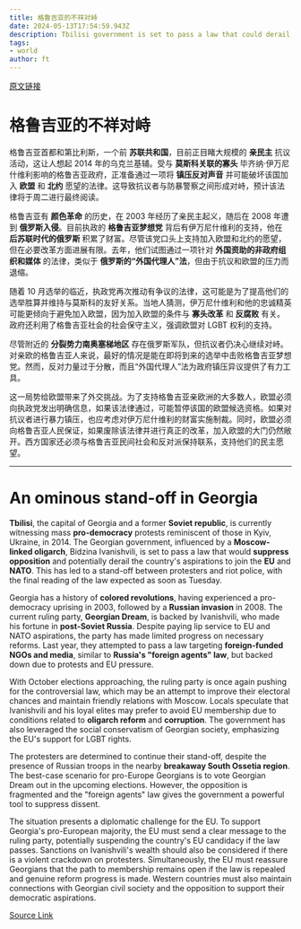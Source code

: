 ```yaml
---
title: 格鲁吉亚的不祥对峙
date: 2024-05-13T17:54:59.943Z
description: Tbilisi government is set to pass a law that could derail the country’s EU hopes
tags: 
- world
author: ft
---
```


[原文链接](https://ft.com/content/37fcdbab-3969-4eba-87e0-a44737a9a3fd)

# 格鲁吉亚的不祥对峙

格鲁吉亚首都和第比利斯，一个前 **苏联共和国**，目前正目睹大规模的 **亲民主** 抗议活动，这让人想起 2014 年的乌克兰基辅。受与 **莫斯科关联的寡头** 毕齐纳·伊万尼什维利影响的格鲁吉亚政府，正准备通过一项将 **镇压反对声音** 并可能破坏该国加入 **欧盟** 和 **北约** 愿望的法律。这导致抗议者与防暴警察之间形成对峙，预计该法律将于周二进行最终阅读。

格鲁吉亚有 **颜色革命** 的历史，在 2003 年经历了亲民主起义，随后在 2008 年遭到 **俄罗斯入侵**。目前执政的 **格鲁吉亚梦想党** 背后有伊万尼什维利的支持，他在 **后苏联时代的俄罗斯** 积累了财富。尽管该党口头上支持加入欧盟和北约的愿望，但在必要改革方面进展有限。去年，他们试图通过一项针对 **外国资助的非政府组织和媒体** 的法律，类似于 **俄罗斯的“外国代理人”法**，但由于抗议和欧盟的压力而退缩。

随着 10 月选举的临近，执政党再次推动有争议的法律，这可能是为了提高他们的选举胜算并维持与莫斯科的友好关系。当地人猜测，伊万尼什维利和他的忠诚精英可能更倾向于避免加入欧盟，因为加入欧盟的条件与 **寡头改革** 和 **反腐败** 有关。政府还利用了格鲁吉亚社会的社会保守主义，强调欧盟对 LGBT 权利的支持。

尽管附近的 **分裂势力南奥塞梯地区** 存在俄罗斯军队，但抗议者仍决心继续对峙。对亲欧的格鲁吉亚人来说，最好的情况是能在即将到来的选举中击败格鲁吉亚梦想党。然而，反对力量过于分散，而且“外国代理人”法为政府镇压异议提供了有力工具。

这一局势给欧盟带来了外交挑战。为了支持格鲁吉亚亲欧洲的大多数人，欧盟必须向执政党发出明确信息，如果该法律通过，可能暂停该国的欧盟候选资格。如果对抗议者进行暴力镇压，也应考虑对伊万尼什维利的财富实施制裁。同时，欧盟必须向格鲁吉亚人民保证，如果废除该法律并进行真正的改革，加入欧盟的大门仍然敞开。西方国家还必须与格鲁吉亚民间社会和反对派保持联系，支持他们的民主愿望。

---

# An ominous stand-off in Georgia

**Tbilisi**, the capital of Georgia and a former **Soviet republic**, is currently witnessing mass **pro-democracy** protests reminiscent of those in Kyiv, Ukraine, in 2014. The Georgian government, influenced by a **Moscow-linked oligarch**, Bidzina Ivanishvili, is set to pass a law that would **suppress opposition** and potentially derail the country's aspirations to join the **EU** and **NATO**. This has led to a stand-off between protesters and riot police, with the final reading of the law expected as soon as Tuesday. 

Georgia has a history of **colored revolutions**, having experienced a pro-democracy uprising in 2003, followed by a **Russian invasion** in 2008. The current ruling party, **Georgian Dream**, is backed by Ivanishvili, who made his fortune in **post-Soviet Russia**. Despite paying lip service to EU and NATO aspirations, the party has made limited progress on necessary reforms. Last year, they attempted to pass a law targeting **foreign-funded NGOs and media**, similar to **Russia's "foreign agents" law**, but backed down due to protests and EU pressure. 

With October elections approaching, the ruling party is once again pushing for the controversial law, which may be an attempt to improve their electoral chances and maintain friendly relations with Moscow. Locals speculate that Ivanishvili and his loyal elites may prefer to avoid EU membership due to conditions related to **oligarch reform** and **corruption**. The government has also leveraged the social conservatism of Georgian society, emphasizing the EU's support for LGBT rights. 

The protesters are determined to continue their stand-off, despite the presence of Russian troops in the nearby **breakaway South Ossetia region**. The best-case scenario for pro-Europe Georgians is to vote Georgian Dream out in the upcoming elections. However, the opposition is fragmented and the "foreign agents" law gives the government a powerful tool to suppress dissent. 

The situation presents a diplomatic challenge for the EU. To support Georgia's pro-European majority, the EU must send a clear message to the ruling party, potentially suspending the country's EU candidacy if the law passes. Sanctions on Ivanishvili's wealth should also be considered if there is a violent crackdown on protesters. Simultaneously, the EU must reassure Georgians that the path to membership remains open if the law is repealed and genuine reform progress is made. Western countries must also maintain connections with Georgian civil society and the opposition to support their democratic aspirations.

[Source Link](https://ft.com/content/37fcdbab-3969-4eba-87e0-a44737a9a3fd)

